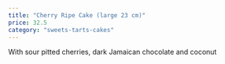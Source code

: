 ```yaml
---
title: "Cherry Ripe Cake (large 23 cm)"
price: 32.5
category: "sweets-tarts-cakes"
---
```


With sour pitted cherries, dark Jamaican chocolate and coconut
